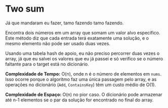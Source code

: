 # Two sum

Já que mandaram eu fazer, tamo fazendo tamo fazendo.

Encontra dois números em um array que somam um valor alvo específico.
Este método diz que cada entrada terá exatamente uma solução, e o mesmo elemento não pode ser usado duas vezes.

Usando uma tabela hash de apoio, eu não preciso percorrer duas vezes o array, já que eu salvei os valores que eu já passei e só verifico se o número faltante para o target está no dicionário.

**Complexidade de Tempo:** O(n), onde n é o número de elementos em `nums`.
Isso ocorre porque o algoritmo faz uma única passagem pelo array, e as operações no dicionário (`Add`, `ContainsKey`) têm um custo médio de O(1).

**Complexidade de Espaço:** O(n) no pior caso. O dicionário pode armazenar até n-1 elementos se o par da solução for encontrado no final do array.
